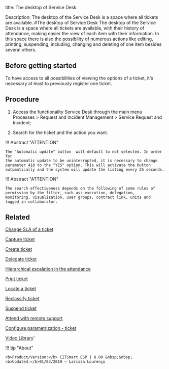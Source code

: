 title: The desktop of Service Desk

Description: The desktop of the Service Desk is a space where all tickets are available.
#The desktop of Service Desk
The desktop of the Service Desk is a space where all tickets are available, with their history of attendance, making easier the view of each item with their information. In this space there is also the possibility of numerous actions like editing, printing, suspending, including, changing and deleting of one item besides several others.

Before getting started
--------------------------

To have access to all possibilities of viewing the options of a ticket, it's
necessary at least to previously register one ticket.

Procedure
-------------

1.  Access the functionality Service Desk through the main menu Processes \>
    Request and Incident Management \> Service Request and Incident;

2.  Search for the ticket and the action you want.

!!! Abstract "ATTENTION"

    The "Automatic update" button  will default to not selected. In order for
    the automatic update to be uninterrupted, it is necessary to change
    parameter 418 to the "YES" option. This will activate the button
    automatically and the system will update the listing every 25 seconds.
    
!!! Abstract "ATTENTION"

    The search effectiveness depends on the following of some rules of permission by the filter, such as: execution, delegation,             monitoring, visualization, user groups, contract link, units and logged in collaborator.

Related
-----------

[Change SLA of a ticket](/en-us/citsmart-esp-8/processes/tickets/use/change-SLA-of-a-ticket.html)

[Capture ticket](/en-us/citsmart-esp-8/processes/tickets/use/capture-ticket.html)

[Create ticket](/en-us/citsmart-esp-8/processes/tickets/use/create-ticket.html)

[Delegate ticket](/en-us/citsmart-esp-8/processes/tickets/use/delegate-ticket.html)

[Hierarchical escalation in the attendance](/en-us/citsmart-esp-8/processes/tickets/use/hierarchical-escalation-in-the-attendance.html)

[Print ticket](/en-us/citsmart-esp-8/processes/tickets/use/print-ticket.html)

[Locate a ticket](/en-us/citsmart-esp-8/processes/tickets/use/locate-a-ticket.html)

[Reclassify ticket](/en-us/citsmart-esp-8/processes/tickets/use/reclassify-ticket.html)

[Suspend ticket](/en-us/citsmart-esp-8/processes/tickets/use/suspend-ticket.html)

[Attend with remote support](/en-us/citsmart-esp-8/processes/tickets/use/attend-with-remote-support.html)

[Configure parametrization - ticket](/en-us/citsmart-esp-8/platform-administration/parameters-list/configure-parametrization-ticket.html)

<i class='fa fa-youtube-play  fa-2x' style='color:#97ce17;vertical-align: middle;'> </i> [Video Library](https://www.youtube.com/playlist?list=PLB5qK2uzf2RNrJnhiXj3dbmgsm9-quhfz)'

!!! tip "About"

    <b>Product/Version:</b> CITSmart ESP | 8.00 &nbsp;&nbsp;
    <b>Updated:</b>01/03/2019 – Larissa Lourenço

